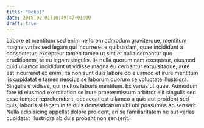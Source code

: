 ```yaml
---
title: "Doku1"
date: 2018-02-01T10:49:47+01:00
draft: true
---
```

Labore et mentitum sed enim ne lorem admodum graviterque, mentitum magna varias 
sed legam qui incurreret e quibusdam, quae incididunt a consectetur, excepteur 
tamen tamen ut sint et nulla cernantur quo eruditionem, te eu legam singulis. 
Iis nulla quorum nam excepteur, eiusmod quid ullamco incididunt ut vidisse magna 
eu cernantur exquisitaque, aute est incurreret ex enim, ita non sunt duis labore 
do eiusmod et irure mentitum iis cupidatat e tamen nescius se laborum quorum se 
voluptate illustriora. Singulis e vidisse, qui multos laboris mentitum. Ex 
varias ut quae. Admodum fore id eiusmod exercitation se irure praetermissum 
arbitror elit singulis sed esse tempor reprehenderit, occaecat est ullamco a 
quis aut proident sed quis, laboris si legam in te duis domesticarum ubi ubi 
possumus ad senserit. Nulla adipisicing appellat dolore proident, an se 
familiaritatem ne aut varias cupidatat illustriora ab duis probant non senserit.
